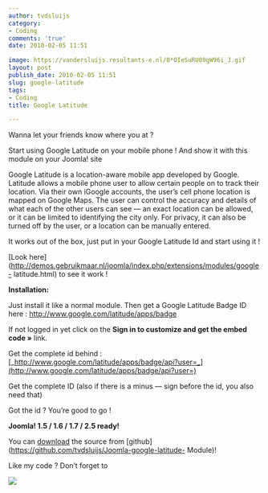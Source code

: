 ```yaml
---
author: tvdsluijs
category:
- Coding
comments: 'true'
date: 2010-02-05 11:51

image: https://vandersluijs.resultants-e.nl/0*OIeSuRU09gW96i_J.gif
layout: post
publish_date: 2010-02-05 11:51
slug: google-latitude
tags:
- Coding
title: Google Latitude

---
```

Wanna let your friends know where you at ?  
  
Start using Google Latitude on your mobile phone ! And show it with this
module on your Joomla! site  
  
Google Latitude is a location-aware mobile app developed by Google. Latitude
allows a mobile phone user to allow certain people on to track their location.
Via their own iGoogle accounts, the user’s cell phone location is mapped on
Google Maps. The user can control the accuracy and details of what each of the
other users can see — an exact location can be allowed, or it can be limited
to identifying the city only. For privacy, it can also be turned off by the
user, or a location can be manually entered.  
  
It works out of the box, just put in your Google Latitude Id and start using
it !  
  
[Look
here](http://demos.gebruikmaar.nl/joomla/index.php/extensions/modules/google-
latitude.html) to see it work !  
  
 **Installation:**  
  
Just install it like a normal module. Then get a Google Latitude Badge ID here
: <http://www.google.com/latitude/apps/badge>  
  
If not logged in yet click on the **Sign in to customize and get the embed
code »** link.  
  
Get the complete id behind :
[_http://www.google.com/latitude/apps/badge/api?user=_](http://www.google.com/latitude/apps/badge/api?user=)  
  
Get the complete ID (also if there is a minus — sign before the id, you also
need that)  
  
Got the id ? You’re good to go !  
  
 **Joomla! 1.5 / 1.6 / 1.7 / 2.5 ready!**  
  
You can [download](https://github.com/tvdsluijs/Joomla-google-latitude-Module)
the source from [github](https://github.com/tvdsluijs/Joomla-google-latitude-
Module)!  
  
Like my code ? Don’t forget to

![](https://vandersluijs.resultants-e.nl/0*OIeSuRU09gW96i_J.gif)

